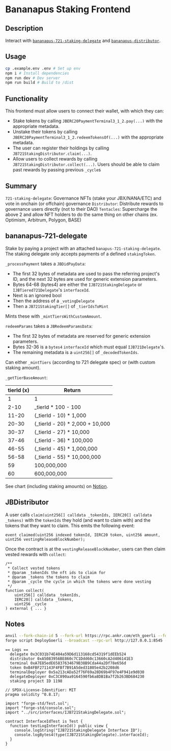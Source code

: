 # Bananapus Staking Frontend

## Description

Interact with [`bananapus-721-staking-delegate`](https://github.com/Bananapus/bananapus-721-staking-delegate/tree/feat/concept) and [`bananapus-distributor`](https://github.com/Bananapus/bananapus-distributor/tree/juice-distributor-alt).

## Usage

```bash
cp .example.env .env # Set up env
npm i # Install dependencies
npm run dev # Dev server
npm run build # Build to /dist
```

## Functionality

This frontend must allow users to connect their wallet, with which they can:
- Stake tokens by calling `JBERC20PaymentTerminal3_1_2.pay(...)` with the appropriate metadata.
- Unstake their tokens by calling `JBERC20PaymentTerminal3_1_2.redeemTokensOf(...)` with the appropriate metadata.
- The user can register their holdings by calling `JB721StakingDistributor.claim(...)`.
- Allow users to collect rewards by calling `JB721StakingDistributor.collect(...)`. Users should be able to claim past rewards by passing previous `_cycle`s

## Summary

`721-staking-delegate`: Governance NFTs (stake your JBX/NANA/ETC) and vote in onchain (or offchain) governance
`Distributor`: Distribute rewards to governance users directly (not to their DAO)
`Tentacles`: Supercharge the above 2 and allow NFT holders to do the same thing on other chains (ex. Optimism, Arbitrum, Polygon, BASE)

## bananapus-721-delegate

Stake by paying a project with an attached `banapus-721-staking-delegate`. The staking delegate only accepts payments of a defined `stakingToken`.

`_processPayment` takes a `JBDidPayData`:
- The first 32 bytes of metadata are used to pass the referring project's ID, and the next 32 bytes are used for generic extension parameters.
- Bytes 64-68 (bytes4) are either the `IJB721StakingDelegate` or `IJBTiered721Delegate`'s `interfaceId`.
- Next is an ignored bool
- Then the address of a `_votingDelegate`
- Then a `JB721StakingTier[]` of `_tierIdsToMint`

Mints these with `_mintTiersWithCustomAmount`.

`redeemParams` takes a `JBRedeemParamsData`:
- The first 32 bytes of metadata are reserved for generic extension parameters.
- Bytes 32-36 is a `bytes4` `interfaceId` which must equal `IJB721Delegate`'s.
- The remaining metadata is a `uint256[]` of `_decodedTokenIds`.

Can either `_mintTiers` (according to 721 delegate spec) or (with custom staking amount).

`_getTierBaseAmount`:

| tierId (x) | Return |
| --- | --- |
| 1 | 1 |
| 2-10 | \_tierId * 100 - 100 |
| 11-20 | (\_tierId - 10) * 1,000 |
| 20-30 | (\_tierId - 20) * 2,000 + 10,000 |
| 30-37 | (\_tierId - 27) * 10,000 |
| 37-46 | (\_tierId - 36) * 100,000 |
| 46-55 | (\_tierId - 45) * 1,000,000 |
| 56-58 | (\_tierId - 55) * 10,000,000 |
| 59 | 100,000,000 |
| 60 | 600,000,000 |

See chart (including staking amounts) on [Notion](https://www.notion.so/juicebox/veBanny-proposal-from-Jango-2-68c6f578bef84205a9f87e3f1057aa37).

## JBDistributor

A user calls `claim(uint256[] calldata _tokenIds, IERC20[] calldata _tokens)` with the `tokenIds` they hold (and want to claim with) and the tokens that they want to claim. This emits the following event:

```sol
event claimed(uint256 indexed tokenId, IERC20 token, uint256 amount, uint256 vestingReleaseBlockNumber);
```

Once the contract is at the `vestingReleaseBlockNumber`, users can then claim vested rewards with `collect`:

```sol
/**
 * Collect vested tokens
 * @param _tokenIds the nft ids to claim for
 * @param _tokens the tokens to claim
 * @param _cycle the cycle in which the tokens were done vesting
 */
function collect(
    uint256[] calldata _tokenIds,
    IERC20[] calldata _tokens,
    uint256 _cycle
) external { ... }
```

## Notes

```bash
anvil --fork-chain-id 5 --fork-url https://rpc.ankr.com/eth_goerli --fork-block-number <block-number>
forge script DeployGoerli --broadcast --rpc-url http://127.0.0.1:8545 --sender <sender> --private-key <private-key>
```

```
== Logs ==
  delegate 0x3C031b74E404a59D6d113168cd54319f1dEEb524
  distributor 0xA5083956BE860c7C1Ddd60c13660cA2d406141E3
  terminal 0xA7E85edE65837634679B38B9Cda44a2Df78e656d
  token 0xB4FBF271143F4FBf7B91A5ded31805e42b2208d6
  terminalDeployer 0x5a213cADa52f76F69a28D69b4F97e4F941e9d030
  delegateDeployer 0xC3C890aa9164590fb6a8DB1Ba7f2b263BD684230
  staking project ID 1198
```

```solidity
// SPDX-License-Identifier: MIT
pragma solidity ^0.8.17;

import "forge-std/Test.sol";
import "forge-std/console.sol";
import "../src/interfaces/IJB721StakingDelegate.sol";

contract InterfaceIdTest is Test {
  function testLogInterfaceId() public view {
    console.logString("IJB721StakingDelegate Interface ID");
    console.logBytes4(type(IJB721StakingDelegate).interfaceId);
  }
}
```
